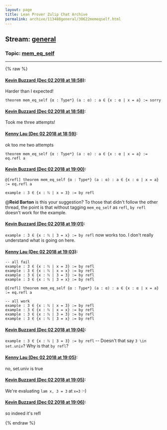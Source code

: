 ```yaml
---
layout: page
title: Lean Prover Zulip Chat Archive 
permalink: archive/113488general/30622memeqself.html
---
```


## Stream: [general](index.html)
### Topic: [mem_eq_self](30622memeqself.html)

---


{% raw %}
#### [ Kevin Buzzard (Dec 02 2018 at 18:58)](https://leanprover.zulipchat.com/#narrow/stream/113488-general/topic/mem_eq_self/near/150731070):
Harder than I expected!

```lean
theorem mem_eq_self {α : Type*} (a : α) : a ∈ {x : α | x = a} := sorry
```

#### [ Kevin Buzzard (Dec 02 2018 at 18:58)](https://leanprover.zulipchat.com/#narrow/stream/113488-general/topic/mem_eq_self/near/150731071):
Took me three attempts!

#### [ Kenny Lau (Dec 02 2018 at 18:59)](https://leanprover.zulipchat.com/#narrow/stream/113488-general/topic/mem_eq_self/near/150731079):
ok too me two attempts
```lean
theorem mem_eq_self {α : Type*} (a : α) : a ∈ {x : α | x = a} := eq.refl a
```

#### [ Kevin Buzzard (Dec 02 2018 at 19:00)](https://leanprover.zulipchat.com/#narrow/stream/113488-general/topic/mem_eq_self/near/150731132):
```lean
@[refl] theorem mem_eq_self {α : Type*} (a : α) : a ∈ {x : α | x = a} := eq.refl a

example : 3 ∈ {x : ℕ | x = 3} := by refl

```

@**Reid Barton** is this your suggestion? To those that didn't follow the other thread, the point is that without tagging `mem_eq_self` as `refl`, `by refl` doesn't work for the example.

#### [ Kevin Buzzard (Dec 02 2018 at 19:01)](https://leanprover.zulipchat.com/#narrow/stream/113488-general/topic/mem_eq_self/near/150731148):
`example : 3 ∈ {x : ℕ | 3 = x} := by refl` now works too. I don't really understand what is going on here.

#### [ Kenny Lau (Dec 02 2018 at 19:03)](https://leanprover.zulipchat.com/#narrow/stream/113488-general/topic/mem_eq_self/near/150731199):
```lean
-- all fail
example : 3 ∈ {x : ℕ | x = 3} := by refl
example : 3 ∈ {x : ℕ | x = x} := by refl
example : 3 ∈ {x : ℕ | 3 = 3} := by refl
example : 3 ∈ {x : ℕ | 3 = x} := by refl

@[refl] theorem mem_eq_self {α : Type*} (a : α) : a ∈ {x : α | x = a} := eq.refl a

-- all work
example : 3 ∈ {x : ℕ | x = 3} := by refl
example : 3 ∈ {x : ℕ | x = x} := by refl
example : 3 ∈ {x : ℕ | 3 = 3} := by refl
example : 3 ∈ {x : ℕ | 3 = x} := by refl
```

#### [ Kevin Buzzard (Dec 02 2018 at 19:04)](https://leanprover.zulipchat.com/#narrow/stream/113488-general/topic/mem_eq_self/near/150731247):
`example : 3 ∈ {x : ℕ | 3 = 3} := by refl` -- Doesn't that say `3 \in set.univ`? Why is that `by refl`?

#### [ Kenny Lau (Dec 02 2018 at 19:05)](https://leanprover.zulipchat.com/#narrow/stream/113488-general/topic/mem_eq_self/near/150731256):
no, set.univ is true

#### [ Kevin Buzzard (Dec 02 2018 at 19:05)](https://leanprover.zulipchat.com/#narrow/stream/113488-general/topic/mem_eq_self/near/150731261):
We're evaluating `lam x, 3 = 3` at `x=3` :-)

#### [ Kevin Buzzard (Dec 02 2018 at 19:06)](https://leanprover.zulipchat.com/#narrow/stream/113488-general/topic/mem_eq_self/near/150731300):
so indeed it's refl


{% endraw %}
